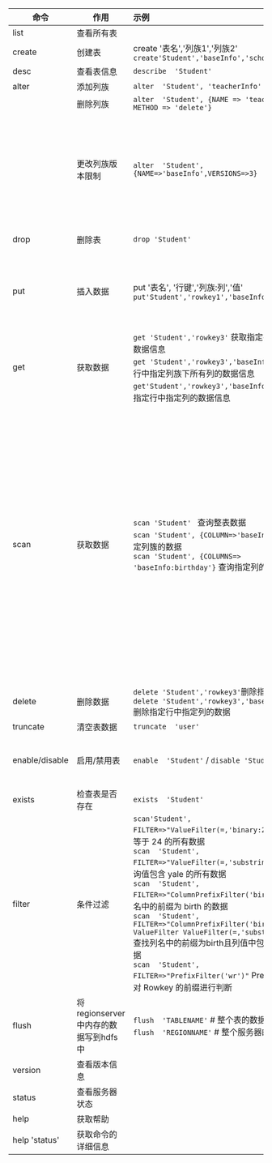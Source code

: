 

| 命令           | 作用                                 | 示例                                                         | 备注                                                         |
| -------------- | ------------------------------------ | :----------------------------------------------------------- | ------------------------------------------------------------ |
| list           | 查看所有表                           |                                                              |                                                              |
| create         | 创建表                               | create '表名','列族1','列族2'<br>`create'Student','baseInfo','schoolInfo' ` |                                                              |
| desc           | 查看表信息                           | `describe  'Student'`                                        |                                                              |
| alter          | 添加列族                             | `alter  'Student', 'teacherInfo'`                            |                                                              |
|                | 删除列族                             | `alter  'Student', {NAME => 'teacherInfo', METHOD => 'delete'}` |                                                              |
|                | 更改列族版本限制                     | `alter  'Student',{NAME=>'baseInfo',VERSIONS=>3} `           | 默认情况下，列族只存储一个版本的数据，如果需要存储多个版本的数据，则需要修改列族的属性。修改后可通过 desc 命令查看 |
| drop           | 删除表                               | `drop 'Student' `                                            | 删除表前需要先禁用表                                         |
| put            | 插入数据                             | put '表名', '行键','列族:列','值'<br>`put'Student','rowkey1','baseInfo:name','tom' ` | 如果新增数据的行键值、列族名、列名与原有数据完全相同，则相当于更新操作 |
| get            | 获取数据                             | `get 'Student','rowkey3'`  获取指定行中所有列的数据信息<br>`get 'Student','rowkey3','baseInfo'` 获取指定行中指定列族下所有列的数据信息<br>`get'Student','rowkey3','baseInfo:name'`  获取指定行中指定列的数据信息 | 按指定 rowkey 获取数据用 get                                 |
| scan           | 获取数据                             | `scan 'Student' ` 查询整表数据<br>`scan 'Student', {COLUMN=>'baseInfo'}`  查询指定列簇的数据<br>`scan 'Student', {COLUMNS=> 'baseInfo:birthday'}`  查询指定列的数据 | 按指定条件获取数据用scan  除了列 （COLUMNS） 修饰词外，HBase 还支持 Limit（限制查询结果行数），STARTROW（ROWKEY 起始行，会先根据这个 key 定位到 region，再向后扫描）、STOPROW(结束行)、TIMERANGE（限定时间戳范围）、VERSIONS（版本数）、和 FILTER（按条件过滤行）等。 |
| delete         | 删除数据                             | `delete 'Student','rowkey3'`删除指定行<br>`delete 'Student','rowkey3','baseInfo:name' ` 删除指定行中指定列的数据 |                                                              |
| truncate       | 清空表数据                           | `truncate  'user' `                                          |                                                              |
| enable/disable | 启用/禁用表                          | `enable  'Student'` / `disable 'Student' `                   | is_enabled  和 is_disabled 来检查表是否被禁用                |
| exists         | 检查表是否存在                       | `exists  'Student'`                                          |                                                              |
| filter         | 条件过滤                             | `scan'Student', FILTER=>"ValueFilter(=,'binary:24')" ` 查询值等于 24 的所有数据<br>`scan  'Student', FILTER=>"ValueFilter(=,'substring:yale')"`  查询值包含 yale 的所有数据<br>`scan  'Student', FILTER=>"ColumnPrefixFilter('birth')"`  查找列名中的前缀为 birth 的数据<br>`scan  'Student', FILTER=>"ColumnPrefixFilter('birth') AND ValueFilter ValueFilter(=,'substring:1998')" `查找列名中的前缀为birth且列值中包含1998的数据<br>`scan  'Student', FILTER=>"PrefixFilter('wr')"`  PrefixFilter 用于对 Rowkey 的前缀进行判断 | FILTER  中支持多个过滤条件通过括号、AND 和 OR 进行组合       |
| flush          | 将regionserver中内存的数据写到hdfs中 | `flush  'TABLENAME'` # 整个表的数据<br>`flush  'REGIONNAME'` # 整个服务器的数据 |                                                              |
| version        | 查看版本信息                         |                                                              |                                                              |
| status         | 查看服务器状态                       |                                                              |                                                              |
| help           | 获取帮助                             |                                                              |                                                              |
| help  'status' | 获取命令的详细信息                   |                                                              |                                                              |